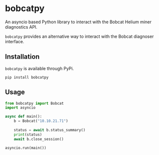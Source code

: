 # bobcatpy

An asyncio based Python library to interact with the Bobcat Helium miner diagnostics API.

`bobcatpy` provides an alternative way to interact with the Bobcat diagnoser interface.


## Installation

`bobcatpy` is available through PyPi.

```
pip install bobcatpy
```

## Usage

```python
from bobcatpy import Bobcat
import asyncio

async def main():
    b = Bobcat("10.10.21.71")
  
    status = await b.status_summary()
    print(status)
    await b.close_session()

asyncio.run(main())
```
